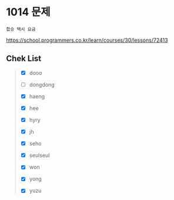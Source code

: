 # 1014 문제

```
합승 택시 요금
```

https://school.programmers.co.kr/learn/courses/30/lessons/72413

## Chek List

> - [x] dooo
> 
> - [ ] dongdong
> 
> - [x] haeng
> 
> - [x] hee
> 
> - [x] hyry
> 
> - [x] jh
> 
> - [x] seho
> 
> - [x] seulseul
> 
> - [x] won
> 
> - [x] yong
> 
> - [x] yuzu
